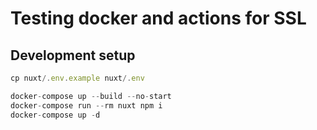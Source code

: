 # Testing docker and actions for SSL

## Development setup
```js
cp nuxt/.env.example nuxt/.env

docker-compose up --build --no-start
docker-compose run --rm nuxt npm i
docker-compose up -d
```